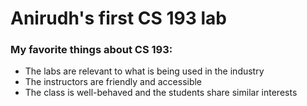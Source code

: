 # Anirudh's first CS 193 lab

### My favorite things about CS 193:

- The labs are relevant to what is being used in the industry
- The instructors are friendly and accessible
- The class is well-behaved and the students share similar interests
